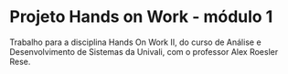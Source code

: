 # Projeto Hands on Work - módulo 1
Trabalho para a disciplina Hands On Work II, do curso de Análise e Desenvolvimento de Sistemas da Univali, com o professor Alex Roesler Rese.
